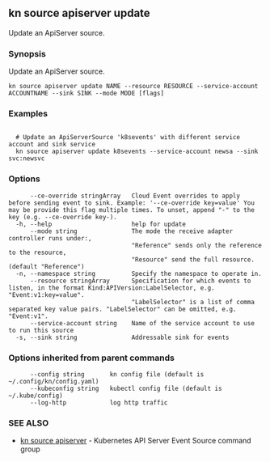 ## kn source apiserver update

Update an ApiServer source.

### Synopsis

Update an ApiServer source.

```
kn source apiserver update NAME --resource RESOURCE --service-account ACCOUNTNAME --sink SINK --mode MODE [flags]
```

### Examples

```

  # Update an ApiServerSource 'k8sevents' with different service account and sink service
  kn source apiserver update k8sevents --service-account newsa --sink svc:newsvc
```

### Options

```
      --ce-override stringArray   Cloud Event overrides to apply before sending event to sink. Example: '--ce-override key=value' You may be provide this flag multiple times. To unset, append "-" to the key (e.g. --ce-override key-).
  -h, --help                      help for update
      --mode string               The mode the receive adapter controller runs under:,
                                  "Reference" sends only the reference to the resource,
                                  "Resource" send the full resource. (default "Reference")
  -n, --namespace string          Specify the namespace to operate in.
      --resource stringArray      Specification for which events to listen, in the format Kind:APIVersion:LabelSelector, e.g. "Event:v1:key=value".
                                  "LabelSelector" is a list of comma separated key value pairs. "LabelSelector" can be omitted, e.g. "Event:v1".
      --service-account string    Name of the service account to use to run this source
  -s, --sink string               Addressable sink for events
```

### Options inherited from parent commands

```
      --config string       kn config file (default is ~/.config/kn/config.yaml)
      --kubeconfig string   kubectl config file (default is ~/.kube/config)
      --log-http            log http traffic
```

### SEE ALSO

* [kn source apiserver](kn_source_apiserver.md)	 - Kubernetes API Server Event Source command group

